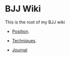 # BJJ Wiki

This is the root of my BJJ wiki

- [Position](./positions.md).
- [Techniques](./techniques.md).

- [Journal](./journal.md)
